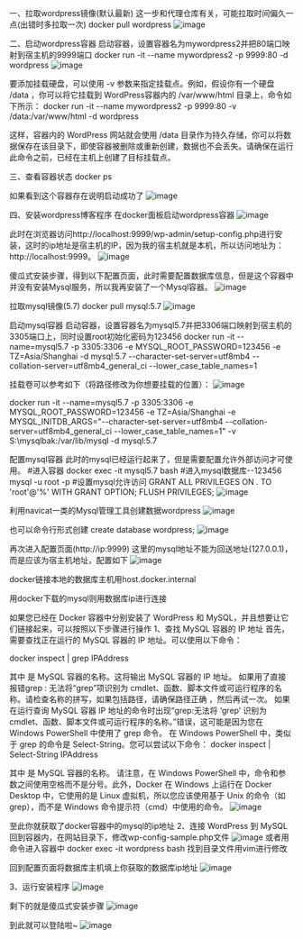 一、拉取wordpress镜像(默认最新)
这一步和代理仓库有关，可能拉取时间偏久一点(出错时多拉取一次)
docker pull wordpress
![image](https://github.com/trdong19/trdong19.github.io/assets/84180727/b0ae217a-a9f0-4c6c-a7e6-53b27c7711fe)


二、启动wordpress容器
启动容器，设置容器名为mywordpress2并把80端口映射到宿主机的9999端口
docker run -it --name mywordpress2 -p 9999:80 -d wordpress
![image](https://github.com/trdong19/trdong19.github.io/assets/84180727/fa636b2f-9014-49b8-ab45-f85d5bb864ec)


要添加挂载硬盘，可以使用 -v 参数来指定挂载点。例如，假设你有一个硬盘 /data ，你可以将它挂载到 WordPress容器内的 /var/www/html 目录上，命令如下所示：
docker run -it --name mywordpress2 -p 9999:80 -v /data:/var/www/html -d wordpress
 
这样，容器内的 WordPress 网站就会使用 /data 目录作为持久存储，你可以将数据保存在该目录下，即使容器被删除或重新创建，数据也不会丢失。请确保在运行此命令之前，已经在主机上创建了目标挂载点。

三、查看容器状态
docker ps

如果看到这个容器存在说明启动成功了
![image](https://github.com/trdong19/trdong19.github.io/assets/84180727/d3ec876e-3a73-4305-b6dc-9f22a36e4050)

四、安装wordpress博客程序
在docker面板启动wordpress容器
![image](https://github.com/trdong19/trdong19.github.io/assets/84180727/031540ff-f4b8-49da-8605-38856f15e792)


此时在浏览器访问http://localhost:9999/wp-admin/setup-config.php进行安装，这时的ip地址是宿主机的IP，因为我的宿主机就是本机，所以访问地址为：http://localhost:9999。
![image](https://github.com/trdong19/trdong19.github.io/assets/84180727/2d1c7369-a5eb-4c0d-9427-b88b744882c3)


傻瓜式安装步骤，得到以下配置页面，此时需要配置数据库信息，但是这个容器中并没有安装Mysql服务，所以我再安装了一个Mysql容器。
![image](https://github.com/trdong19/trdong19.github.io/assets/84180727/ec33c95b-3e9b-4181-99bc-843707584254)


拉取mysql镜像(5.7)
docker pull mysql:5.7
![image](https://github.com/trdong19/trdong19.github.io/assets/84180727/5a69bef7-15b0-41f9-a0a0-7a85df2728a5)


启动mysql容器
启动容器，设置容器名为mysql5.7并把3306端口映射到宿主机的3305端口上，同时设置root初始化密码为123456
docker run -it --name=mysql5.7 -p 3305:3306 -e MYSQL_ROOT_PASSWORD=123456 -e TZ=Asia/Shanghai -d mysql:5.7 --character-set-server=utf8mb4 --collation-server=utf8mb4_general_ci  --lower_case_table_names=1
 
挂载卷可以参考如下（将路径修改为你想要挂载的位置）：
![image](https://github.com/trdong19/trdong19.github.io/assets/84180727/e95d12e1-4165-483c-862b-b43ec6475000)

docker run -it --name=mysql5.7 -p 3305:3306 -e MYSQL_ROOT_PASSWORD=123456 -e TZ=Asia/Shanghai -e MYSQL_INITDB_ARGS="--character-set-server=utf8mb4 --collation-server=utf8mb4_general_ci --lower_case_table_names=1" -v S:\mysqlbak:/var/lib/mysql -d mysql:5.7
 


配置mysql容器 此时的mysql已经运行起来了，但是需要配置允许外部访问才可使用。
 #进入容器
docker exec -it mysql5.7 bash
#进入mysql数据库--123456
mysql -u root -p
#设置mysql允许访问
GRANT ALL PRIVILEGES ON *.* TO 'root'@'%' WITH GRANT OPTION;
FLUSH PRIVILEGES;
![image](https://github.com/trdong19/trdong19.github.io/assets/84180727/1627d45b-211d-4dd1-bb2c-5dddbe7645ef)


利用navicat一类的Mysql管理工具创建数据wordpress
![image](https://github.com/trdong19/trdong19.github.io/assets/84180727/0df1f02e-4f52-482d-a204-4ed6441f5a99)

也可以命令行形式创建
create database wordpress;
![image](https://github.com/trdong19/trdong19.github.io/assets/84180727/bbb48b84-d794-4835-8398-f5cd46f6f07b)

再次进入配置页面(http://ip:9999) 这里的mysql地址不能为回送地址(127.0.0.1)，而是应该为宿主机地址，配置如下
![image](https://github.com/trdong19/trdong19.github.io/assets/84180727/df477322-2296-40de-b931-4550f444977c)


docker链接本地的数据库主机用host.docker.internal

用docker下载的mysql则用数据库ip进行连接

如果您已经在 Docker 容器中分别安装了 WordPress 和 MySQL，并且想要让它们链接起来，可以按照以下步骤进行操作
1、查找 MySQL 容器的 IP 地址
首先，需要查找正在运行的 MySQL 容器的 IP 地址。可以使用以下命令：

docker inspect <mysql-container-name> | grep IPAddress
 
其中 <mysql-container-name> 是 MySQL 容器的名称。这将输出 MySQL 容器的 IP 地址。
如果用了直接报错grep : 无法将“grep”项识别为 cmdlet、函数、脚本文件或可运行程序的名称。请检查名称的拼写，如果包括路径，请确保路径正确 ，然后再试一次。
如果在运行查询 MySQL 容器 IP 地址的命令时出现“grep:无法将 ‘grep’ 识别为
cmdlet、函数、脚本文件或可运行程序的名称。”错误，这可能是因为您在 Windows PowerShell 中使用了 grep 命令。
在 Windows PowerShell 中，类似于 grep 的命令是 Select-String。您可以尝试以下命令：
 docker inspect <mysql-container-name> | Select-String IPAddress
 
其中 <mysql-container-name> 是 MySQL 容器的名称。
请注意，在 Windows PowerShell 中，命令和参数之间使用空格而不是分号。此外，Docker 在 Windows 上运行在
Docker Desktop 中，它使用的是 Linux 虚拟机，所以您应该使用基于 Unix 的命令（如 grep），而不是
Windows 命令提示符（cmd）中使用的命令。
![image](https://github.com/trdong19/trdong19.github.io/assets/84180727/fb29ad5d-5766-4677-a4a8-dd2ff3724d0d)

至此你就获取了docker容器中的mysql的ip地址
2、连接 WordPress 到 MySQL
回到容器内，在网站目录下，修改wp-config-sample.php文件
![image](https://github.com/trdong19/trdong19.github.io/assets/84180727/06ff4178-2634-4392-bba9-f0f43dba43d5)
或者用命令进入容器中
docker exec -it wordpress bash
找到目录文件用vim进行修改

回到配置页面将数据库主机填上你获取的数据库ip地址
![image](https://github.com/trdong19/trdong19.github.io/assets/84180727/14e62f80-5073-47dd-9f54-e2ac9f2f9755)


3、运行安装程序
![image](https://github.com/trdong19/trdong19.github.io/assets/84180727/4d5bc31b-2be8-4cc9-a4e4-76bdc5e35df9)


剩下的就是傻瓜式安装步骤
![image](https://github.com/trdong19/trdong19.github.io/assets/84180727/86168340-066b-4da4-958e-61831e045594)

到此就可以登陆啦~
![image](https://github.com/trdong19/trdong19.github.io/assets/84180727/b12e2910-2d88-482d-a0fe-9727b9f8bf09)
